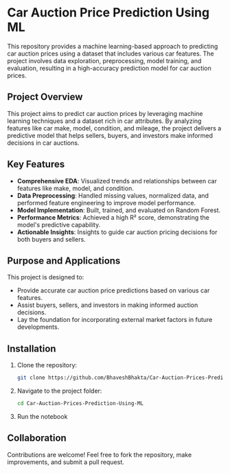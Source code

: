 # Car Auction Price Prediction Using ML

This repository provides a machine learning-based approach to predicting car auction prices using a dataset that includes various car features. The project involves data exploration, preprocessing, model training, and evaluation, resulting in a high-accuracy prediction model for car auction prices.

## Project Overview

This project aims to predict car auction prices by leveraging machine learning techniques and a dataset rich in car attributes. By analyzing features like car make, model, condition, and mileage, the project delivers a predictive model that helps sellers, buyers, and investors make informed decisions in car auctions.

## Key Features

- **Comprehensive EDA**: Visualized trends and relationships between car features like make, model, and condition.
- **Data Preprocessing**: Handled missing values, normalized data, and performed feature engineering to improve model performance.
- **Model Implementation**: Built, trained, and evaluated on Random Forest.
- **Performance Metrics**: Achieved a high R² score, demonstrating the model's predictive capability.
- **Actionable Insights**: Insights to guide car auction pricing decisions for both buyers and sellers.

## Purpose and Applications

This project is designed to:
- Provide accurate car auction price predictions based on various car features.
- Assist buyers, sellers, and investors in making informed auction decisions.
- Lay the foundation for incorporating external market factors in future developments.

## Installation

1. Clone the repository:

    ```bash
    git clone https://github.com/BhaveshBhakta/Car-Auction-Prices-Prediction-Using-ML.git
    ```

2. Navigate to the project folder:

    ```bash
    cd Car-Auction-Prices-Prediction-Using-ML
    ```

3. Run the notebook 

## Collaboration

Contributions are welcome! Feel free to fork the repository, make improvements, and submit a pull request.

